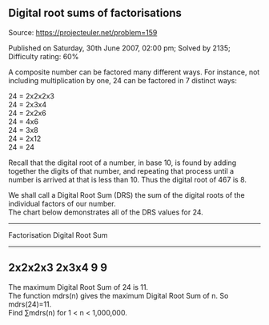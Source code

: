 Digital root sums of factorisations
-----------------------------------

Source: https://projecteuler.net/problem=159

Published on Saturday, 30th June 2007, 02:00 pm; Solved by 2135;
Difficulty rating: 60%

A composite number can be factored many different ways. For instance,
not including multiplication by one, 24 can be factored in 7 distinct
ways:

24 = 2x2x2x3\
 24 = 2x3x4\
 24 = 2x2x6\
 24 = 4x6\
 24 = 3x8\
 24 = 2x12\
 24 = 24

Recall that the digital root of a number, in base 10, is found by adding
together the digits of that number, and repeating that process until a
number is arrived at that is less than 10. Thus the digital root of 467
is 8.

We shall call a Digital Root Sum (DRS) the sum of the digital roots of
the individual factors of our number.\
 The chart below demonstrates all of the DRS values for 24.

  -------------------------------------------------------------------------
  Factorisation
  Digital Root Sum
  ------------------------------------ ------------------------------------
  2x2x2x3                              2x3x4
  9                                    9
  -------------------------------------------------------------------------

The maximum Digital Root Sum of 24 is 11.\
 The function mdrs(n) gives the maximum Digital Root Sum of n. So
mdrs(24)=11.\
 Find ∑mdrs(n) for 1 \< n \< 1,000,000.
